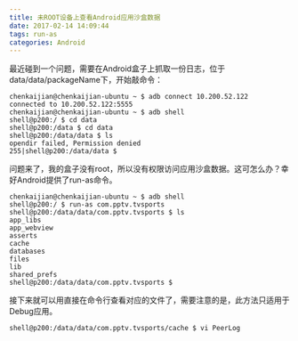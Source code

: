 ```yaml
---
title: 未ROOT设备上查看Android应用沙盒数据
date: 2017-02-14 14:09:44
tags: run-as
categories: Android
---
```


最近碰到一个问题，需要在Android盒子上抓取一份日志，位于data/data/packageName下，开始敲命令：
```
chenkaijian@chenkaijian-ubuntu ~ $ adb connect 10.200.52.122
connected to 10.200.52.122:5555
chenkaijian@chenkaijian-ubuntu ~ $ adb shell
shell@p200:/ $ cd data
shell@p200:/data $ cd data
shell@p200:/data/data $ ls
opendir failed, Permission denied
255|shell@p200:/data/data $
```
<!-- more -->
问题来了，我的盒子没有root，所以没有权限访问应用沙盒数据。这可怎么办？幸好Android提供了run-as命令。
```
chenkaijian@chenkaijian-ubuntu ~ $ adb shell
shell@p200:/ $ run-as com.pptv.tvsports
shell@p200:/data/data/com.pptv.tvsports $ ls
app_libs
app_webview
asserts
cache
databases
files
lib
shared_prefs
shell@p200:/data/data/com.pptv.tvsports $
```
接下来就可以用直接在命令行查看对应的文件了，需要注意的是，此方法只适用于Debug应用。
```
shell@p200:/data/data/com.pptv.tvsports/cache $ vi PeerLog
```
